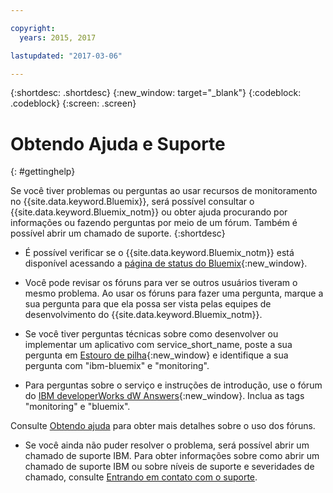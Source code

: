 ```yaml
---

copyright:
  years: 2015, 2017

lastupdated: "2017-03-06"

---
```



{:shortdesc: .shortdesc}
{:new_window: target="_blank"}
{:codeblock: .codeblock}
{:screen: .screen}


# Obtendo Ajuda e Suporte
{: #gettinghelp}

Se você tiver problemas ou perguntas ao usar recursos de monitoramento no
{{site.data.keyword.Bluemix}}, será possível consultar o {{site.data.keyword.Bluemix_notm}}
ou obter ajuda procurando por informações ou fazendo perguntas por meio de um fórum. Também é possível abrir um chamado de suporte.
{:shortdesc}

* É possível verificar se o {{site.data.keyword.Bluemix_notm}} está disponível acessando a
[página de status do
Bluemix](https://developer.ibm.com/bluemix/support/#status){:new_window}.

* Você pode revisar os fóruns para ver se outros usuários tiveram o mesmo problema. Ao usar os fóruns para fazer uma pergunta, marque a sua pergunta para que ela possa ser vista pelas equipes de desenvolvimento do {{site.data.keyword.Bluemix_notm}}.
<!--Insert the appropriate Stack Overflow tag for your service for <service_keyword> in URL and text below:  -->
  * Se você tiver perguntas técnicas sobre como desenvolver ou implementar um aplicativo com
service_short_name, poste a sua pergunta em
[Estouro de
pilha](http://stackoverflow.com/search?q=monitoring+ibm-bluemix){:new_window} e identifique a sua pergunta com "ibm-bluemix" e "monitoring".
<!--Insert the appropriate dW Answers tag for your service for <service_keyword> in URL below:  -->
  * Para perguntas sobre o serviço e instruções de introdução, use o fórum do [IBM developerWorks dW Answers](https://developer.ibm.com/answers/topics/monitoring/?smartspace=bluemix){:new_window}. 
Inclua as tags "monitoring" e "bluemix".

Consulte
[Obtendo
ajuda](https://www.{DomainName}/docs/support/index.html#getting-help) para obter mais detalhes sobre o uso dos fóruns.

* Se você ainda não puder resolver o problema, será possível abrir um chamado de suporte IBM. Para obter informações sobre como abrir um chamado de suporte IBM ou sobre níveis de suporte e severidades de chamado, consulte [Entrando em contato com o suporte](https://www.{DomainName}/docs/support/index.html#contacting-support).

